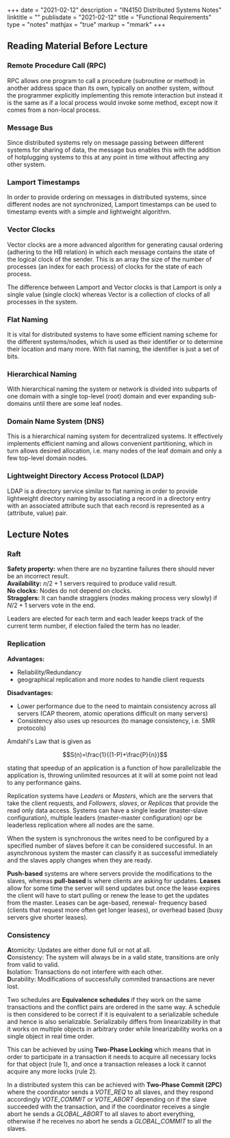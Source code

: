 +++
date = "2021-02-12"
description = "IN4150 Distributed Systems Notes"
linktitle = ""
publisdate = "2021-02-12"
title = "Functional Requirements"
type = "notes"
mathjax = "true"
markup = "mmark"
+++

## Reading Material Before Lecture

### Remote Procedure Call (RPC)

RPC allows one program to call a procedure (subroutine or method) in another address space than its own, typically on
another system, without the programmer explicitly implementing this remote interaction but instead it is the same as
if a local process would invoke some method, except now it comes from a non-local process.

### Message Bus

Since distributed systems rely on message passing between different systems for sharing of data, the message bus enables
this with the addition of hotplugging systems to this at any point in time without affecting any other system.

### Lamport Timestamps

In order to provide ordering on messages in distributed systems, since different nodes are not synchronized, Lamport
timestamps can be used to timestamp events with a simple and lightweight algorithm.

### Vector Clocks

Vector clocks are a more advanced algorithm for generating causal ordering (adhering to the HB relation) in which each
message contains the state of the logical clock of the sender. This is an array the size of the number of processes (an
index for each process) of clocks for the state of each process.

The difference between Lamport and Vector clocks is that Lamport is only a single value (single clock) whereas Vector
is a collection of clocks of all processes in the system.

### Flat Naming

It is vital for distributed systems to have some efficient naming scheme for the different systems/nodes, which is used
as their identifier or to determine their location and many more. With flat naming, the identifier is just a set of bits.

### Hierarchical Naming

With hierarchical naming the system or network is divided into subparts of one domain with a single top-level (root)
domain and ever expanding sub-domains until there are some leaf nodes.

### Domain Name System (DNS)

This is a hierarchical naming system for decentralized systems. It effectively implements efficient naming and allows
convenient partitioning, which in turn allows desired allocation, i.e. many nodes of the leaf domain and only a few
top-level domain nodes.

### Lightweight Directory Access Protocol (LDAP)

LDAP is a directory service similar to flat naming in order to provide lightweight directory naming by associating a
record in a directory entry with an associated attribute such that each record is represented as a (attribute, value)
pair.

## Lecture Notes

### Raft

**Safety property:** when there are no byzantine failures there should never be an incorrect result.  
**Availability:**  $n/2+1$ servers required to produce valid result.  
**No clocks:** Nodes do not depend on clocks.  
**Stragglers:** It can handle stragglers (nodes making process very slowly) if $N/2+1$ servers vote in the end.  

Leaders are elected for each term and each leader keeps track of the current term number, if election failed the term
has no leader.

### Replication

**Advantages:**

- Reliability/Redundancy
- geographical replication and more nodes to handle client requests

**Disadvantages:**

- Lower performance due to the need to maintain consistency across all servers (CAP theorem, atomic operations difficult
on many servers)
- Consistency also uses up resources (to manage consistency, i.e. SMR protocols)

Amdahl's Law that is given as

$$S(n)=\frac{1}{(1-P)+\frac{P}{n}}$$

stating that speedup of an application is a function of how parallelizable the application is, throwing unlimited resources
at it will at some point not lead to any performance gains.

Replication systems have _Leaders_ or _Masters_, which are the servers that take the client requests, and _Followers_, _slaves_,
or _Replicas_ that provide the read only data access. Systems can have a single leader (master-slave configuration), multiple
leaders (master-master configuration) opr be leaderless replication where all nodes are the same.

When the system is synchronous the writes need to be configured by a specified number of slaves before it can be considered
successful. In an asynchronous system the master can classify it as successful immediately and the slaves apply changes
when they are ready.

**Push-based** systems are where servers provide the modifications to the slaves, whereas **pull-based** is where clients
are asking for updates. **Leases** allow for some time the server will send updates but once the lease expires the
client will have to start pulling or renew the lease to get the updates from the master. Leases can be age-based, renewal-
frequency based (clients that request more often get longer leases), or overhead based (busy servers give shorter leases).

### Consistency

**A**tomicity: Updates are either done full or not at all.  
**C**onsistency: The system will always be in a valid state, transitions are only from valid to valid.  
**I**solation: Transactions do not interfere with each other.  
**D**urability: Modifications of successfully commited transactions are never lost.  

Two schedules are **Equivalence schedules** if they work on the same transactions and the conflict pairs are ordered in
the same way. A schedule is then considered to be correct if it is equivalent to a serializable schedule and hence is
also serializable. Serializabily differs from linearizability in that it works on multiple objects in arbitrary order
while linearizability works on a single object in real time order.

This can be achieved by using **Two-Phase Locking** which means that in order to participate in a transaction it needs
to acquire all necessary locks for that object (rule 1), and once a transaction releases a lock it cannot acquire any
more locks (rule 2).

In a distributed system this can be achieved with **Two-Phase Commit (2PC)** where the coordinator sends a _VOTE\_REQ_ to
all slaves, and they respond accordingly _VOTE\_COMMIT_ or _VOTE\_ABORT_ depending on if the slave succeeded with the transaction,
and if the coordinator receives a single abort he sends a _GLOBAL\_ABORT_ to all slaves to abort everything, otherwise if 
he receives no abort he sends a _GLOBAL\_COMMIT_ to all the slaves.
